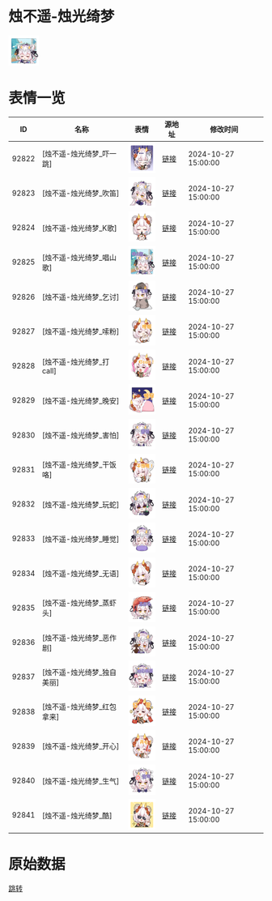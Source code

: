 # 烛不遥-烛光绮梦

<img src="./cover.png" height="60" alt="cover" />

# 表情一览

|ID|名称|表情|源地址|修改时间|
|----|----|----|----|----|
|92822|[烛不遥-烛光绮梦_吓一跳]|<img src="./pic/092822_%5B烛不遥-烛光绮梦_吓一跳%5D.png" height="60" alt="吓一跳"/>|[链接](https://i0.hdslb.com/bfs/garb/053269e9492acb17906e2ee131bcd685bdec959e.png)|2024-10-27 15:00:00|
|92823|[烛不遥-烛光绮梦_吹笛]|<img src="./pic/092823_%5B烛不遥-烛光绮梦_吹笛%5D.png" height="60" alt="吹笛"/>|[链接](https://i0.hdslb.com/bfs/garb/c93c45083930a33f6f9e87dbdc34d57acbdafc17.png)|2024-10-27 15:00:00|
|92824|[烛不遥-烛光绮梦_K歌]|<img src="./pic/092824_%5B烛不遥-烛光绮梦_K歌%5D.png" height="60" alt="K歌"/>|[链接](https://i0.hdslb.com/bfs/garb/6096e7ca6b8a2288dadb3357201af2561db150b7.png)|2024-10-27 15:00:00|
|92825|[烛不遥-烛光绮梦_唱山歌]|<img src="./pic/092825_%5B烛不遥-烛光绮梦_唱山歌%5D.png" height="60" alt="唱山歌"/>|[链接](https://i0.hdslb.com/bfs/garb/4201efa1f0b8d0ec9653277150989c37cee72017.png)|2024-10-27 15:00:00|
|92826|[烛不遥-烛光绮梦_乞讨]|<img src="./pic/092826_%5B烛不遥-烛光绮梦_乞讨%5D.png" height="60" alt="乞讨"/>|[链接](https://i0.hdslb.com/bfs/garb/472c6a295553847584b3187e24aa92462aa209d0.png)|2024-10-27 15:00:00|
|92827|[烛不遥-烛光绮梦_嗦粉]|<img src="./pic/092827_%5B烛不遥-烛光绮梦_嗦粉%5D.png" height="60" alt="嗦粉"/>|[链接](https://i0.hdslb.com/bfs/garb/f78d70ec1547c26c339889e587d30138f3962379.png)|2024-10-27 15:00:00|
|92828|[烛不遥-烛光绮梦_打call]|<img src="./pic/092828_%5B烛不遥-烛光绮梦_打call%5D.png" height="60" alt="打call"/>|[链接](https://i0.hdslb.com/bfs/garb/29d645c2cd08a8e28da2e490a9480de9e5e4dc6f.png)|2024-10-27 15:00:00|
|92829|[烛不遥-烛光绮梦_晚安]|<img src="./pic/092829_%5B烛不遥-烛光绮梦_晚安%5D.png" height="60" alt="晚安"/>|[链接](https://i0.hdslb.com/bfs/garb/3423e746e26418e93ff9e410c421588b6d827f8c.png)|2024-10-27 15:00:00|
|92830|[烛不遥-烛光绮梦_害怕]|<img src="./pic/092830_%5B烛不遥-烛光绮梦_害怕%5D.png" height="60" alt="害怕"/>|[链接](https://i0.hdslb.com/bfs/garb/558602f9af478b8e22d9c794d4e861ec5b990991.png)|2024-10-27 15:00:00|
|92831|[烛不遥-烛光绮梦_干饭咯]|<img src="./pic/092831_%5B烛不遥-烛光绮梦_干饭咯%5D.png" height="60" alt="干饭咯"/>|[链接](https://i0.hdslb.com/bfs/garb/09d137cfc559c837380c11c6f5064d2b7fa61585.png)|2024-10-27 15:00:00|
|92832|[烛不遥-烛光绮梦_玩蛇]|<img src="./pic/092832_%5B烛不遥-烛光绮梦_玩蛇%5D.png" height="60" alt="玩蛇"/>|[链接](https://i0.hdslb.com/bfs/garb/c14195bc288e9d49770a7305d433d268631541f4.png)|2024-10-27 15:00:00|
|92833|[烛不遥-烛光绮梦_睡觉]|<img src="./pic/092833_%5B烛不遥-烛光绮梦_睡觉%5D.png" height="60" alt="睡觉"/>|[链接](https://i0.hdslb.com/bfs/garb/aaa8bdd791c7e7cd8a5201304ec649a237bfa0a2.png)|2024-10-27 15:00:00|
|92834|[烛不遥-烛光绮梦_无语]|<img src="./pic/092834_%5B烛不遥-烛光绮梦_无语%5D.png" height="60" alt="无语"/>|[链接](https://i0.hdslb.com/bfs/garb/aca04b85188625fece61e6e8004a43330998ecba.png)|2024-10-27 15:00:00|
|92835|[烛不遥-烛光绮梦_蒸虾头]|<img src="./pic/092835_%5B烛不遥-烛光绮梦_蒸虾头%5D.png" height="60" alt="蒸虾头"/>|[链接](https://i0.hdslb.com/bfs/garb/9f1aea46b9e6c623ab40cf3b972703f1785b93f1.png)|2024-10-27 15:00:00|
|92836|[烛不遥-烛光绮梦_恶作剧]|<img src="./pic/092836_%5B烛不遥-烛光绮梦_恶作剧%5D.png" height="60" alt="恶作剧"/>|[链接](https://i0.hdslb.com/bfs/garb/c932f44b8edf4a68739ac808d6ea3bcb32729e2a.png)|2024-10-27 15:00:00|
|92837|[烛不遥-烛光绮梦_独自美丽]|<img src="./pic/092837_%5B烛不遥-烛光绮梦_独自美丽%5D.png" height="60" alt="独自美丽"/>|[链接](https://i0.hdslb.com/bfs/garb/3c082a64f947c3b052f51500ce98a814fb5184b6.png)|2024-10-27 15:00:00|
|92838|[烛不遥-烛光绮梦_红包拿来]|<img src="./pic/092838_%5B烛不遥-烛光绮梦_红包拿来%5D.png" height="60" alt="红包拿来"/>|[链接](https://i0.hdslb.com/bfs/garb/23e5ed4ad5955ba68a017add6d3044bc9e249900.png)|2024-10-27 15:00:00|
|92839|[烛不遥-烛光绮梦_开心]|<img src="./pic/092839_%5B烛不遥-烛光绮梦_开心%5D.png" height="60" alt="开心"/>|[链接](https://i0.hdslb.com/bfs/garb/db264df27702653d81cf71fde59382f7be707069.png)|2024-10-27 15:00:00|
|92840|[烛不遥-烛光绮梦_生气]|<img src="./pic/092840_%5B烛不遥-烛光绮梦_生气%5D.png" height="60" alt="生气"/>|[链接](https://i0.hdslb.com/bfs/garb/4d4970a622880b7299372789fe67b644f116b46a.png)|2024-10-27 15:00:00|
|92841|[烛不遥-烛光绮梦_酷]|<img src="./pic/092841_%5B烛不遥-烛光绮梦_酷%5D.png" height="60" alt="酷"/>|[链接](https://i0.hdslb.com/bfs/garb/9f05bf7d108084900088bdd3fb41c9cd8ecf3203.png)|2024-10-27 15:00:00|

# 原始数据

[跳转](./raw.json)

